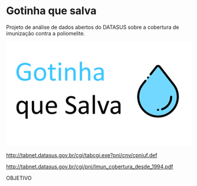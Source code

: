 # Gotinha que salva

Projeto de análise de dados abertos do DATASUS sobre a cobertura de imunização contra a poliomelite.

![alt text](https://github.com/IgorQuaresma/GotinhaQueSalva/raw/main/Dados/Imagens/capa_projeto.png)


 http://tabnet.datasus.gov.br/cgi/tabcgi.exe?pni/cnv/cpniuf.def

http://tabnet.datasus.gov.br/cgi/pni/Imun_cobertura_desde_1994.pdf

OBJETIVO
